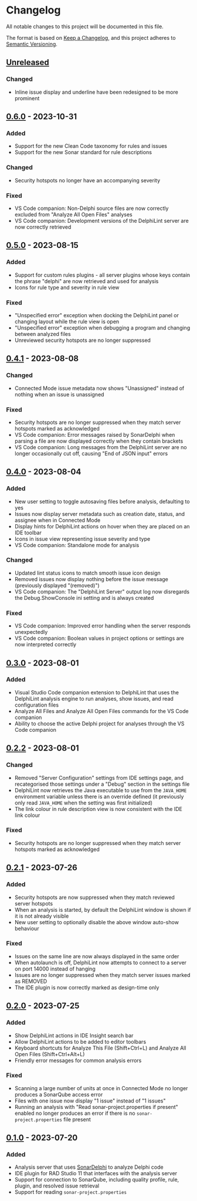 # Changelog

All notable changes to this project will be documented in this file.

The format is based on [Keep a Changelog](https://keepachangelog.com/en/1.0.0/),
and this project adheres to [Semantic Versioning](https://semver.org/spec/v2.0.0.html).

## [Unreleased]

### Changed

* Inline issue display and underline have been redesigned to be more prominent

## [0.6.0] - 2023-10-31

### Added

* Support for the new Clean Code taxonomy for rules and issues
* Support for the new Sonar standard for rule descriptions

### Changed

* Security hotspots no longer have an accompanying severity

### Fixed

* VS Code companion: Non-Delphi source files are now correctly excluded from "Analyze All Open Files" analyses
* VS Code companion: Development versions of the DelphiLint server are now correctly retrieved

## [0.5.0] - 2023-08-15

### Added

* Support for custom rules plugins - all server plugins whose keys contain the phrase "delphi" are now retrieved and used for analysis
* Icons for rule type and severity in rule view

### Fixed

* "Unspecified error" exception when docking the DelphiLint panel or changing layout while the rule view is open
* "Unspecified error" exception when debugging a program and changing between analyzed files
* Unreviewed security hotspots are no longer suppressed

## [0.4.1] - 2023-08-08

### Changed

* Connected Mode issue metadata now shows "Unassigned" instead of nothing when an issue is unassigned

### Fixed

* Security hotspots are no longer suppressed when they match server hotspots marked as acknowledged
* VS Code companion: Error messages raised by SonarDelphi when parsing a file are now displayed correctly when they
  contain brackets
* VS Code companion: Long messages from the DelphiLint server are no longer occasionally cut off, causing "End of JSON
  input" errors

## [0.4.0] - 2023-08-04

### Added

* New user setting to toggle autosaving files before analysis, defaulting to yes
* Issues now display server metadata such as creation date, status, and assignee when in Connected Mode
* Display hints for DelphiLint actions on hover when they are placed on an IDE toolbar
* Icons in issue view representing issue severity and type
* VS Code companion: Standalone mode for analysis

### Changed

* Updated lint status icons to match smooth issue icon design
* Removed issues now display nothing before the issue message (previously displayed "(removed)")
* VS Code companion: The "DelphiLint Server" output log now disregards the Debug.ShowConsole ini setting and is
  always created

### Fixed

* VS Code companion: Improved error handling when the server responds unexpectedly
* VS Code companion: Boolean values in project options or settings are now interpreted correctly

## [0.3.0] - 2023-08-01

### Added

* Visual Studio Code companion extension to DelphiLint that uses the DelphiLint analysis engine to run analyses,
  show issues, and read configuration files
* Analyze All Files and Analyze All Open Files commands for the VS Code companion
* Ability to choose the active Delphi project for analyses through the VS Code companion

## [0.2.2] - 2023-08-01

### Changed

* Removed "Server Configuration" settings from IDE settings page, and recategorised those settings under a
  "Debug" section in the settings file
* DelphiLint now retrieves the Java executable to use from the `JAVA_HOME` environment variable unless there
  is an override defined (it previously only read `JAVA_HOME` when the setting was first initialized)
* The link colour in rule description view is now consistent with the IDE link colour

### Fixed

* Security hotspots are no longer suppressed when they match server hotspots marked as acknowledged

## [0.2.1] - 2023-07-26

### Added

* Security hotspots are now suppressed when they match reviewed server hotspots
* When an analysis is started, by default the DelphiLint window is shown if it is not already visible
* New user setting to optionally disable the above window auto-show behaviour

### Fixed

* Issues on the same line are now always displayed in the same order
* When autolaunch is off, DelphiLint now attempts to connect to a server on port 14000 instead of hanging
* Issues are no longer suppressed when they match server issues marked as REMOVED
* The IDE plugin is now correctly marked as design-time only

## [0.2.0] - 2023-07-25

### Added

* Show DelphiLint actions in IDE Insight search bar
* Allow DelphiLint actions to be added to editor toolbars
* Keyboard shortcuts for Analyze This File (Shift+Ctrl+L) and Analyze All Open Files (Shift+Ctrl+Alt+L)
* Friendly error messages for common analysis errors

### Fixed

* Scanning a large number of units at once in Connected Mode no longer produces a SonarQube access error
* Files with one issue now display "1 issue" instead of "1 issues"
* Running an analysis with "Read sonar-project.properties if present" enabled no longer produces an error
  if there is no `sonar-project.properties` file present

## [0.1.0] - 2023-07-20

### Added

* Analysis server that uses [SonarDelphi](https://github.com/integrated-application-development/sonar-delphi)
  to analyze Delphi code
* IDE plugin for RAD Studio 11 that interfaces with the analysis server
* Support for connection to SonarQube, including quality profile, rule, plugin, and
  resolved issue retrieval
* Support for reading `sonar-project.properties`

[unreleased]: https://github.com/integrated-application-development/delphilint/compare/v0.6.0...HEAD
[0.6.0]: https://github.com/integrated-application-development/delphilint/compare/v0.5.0...v0.6.0
[0.5.0]: https://github.com/integrated-application-development/delphilint/compare/v0.4.1...v0.5.0
[0.4.1]: https://github.com/integrated-application-development/delphilint/compare/v0.4.0...v0.4.1
[0.4.0]: https://github.com/integrated-application-development/delphilint/compare/v0.3.0...v0.4.0
[0.3.0]: https://github.com/integrated-application-development/delphilint/compare/v0.2.2...v0.3.0
[0.2.2]: https://github.com/integrated-application-development/delphilint/compare/v0.2.1...v0.2.2
[0.2.1]: https://github.com/integrated-application-development/delphilint/compare/v0.2.0...v0.2.1
[0.2.0]: https://github.com/integrated-application-development/delphilint/compare/v0.1.0...v0.2.0
[0.1.0]: https://github.com/integrated-application-development/delphilint/releases/tag/v0.1.0